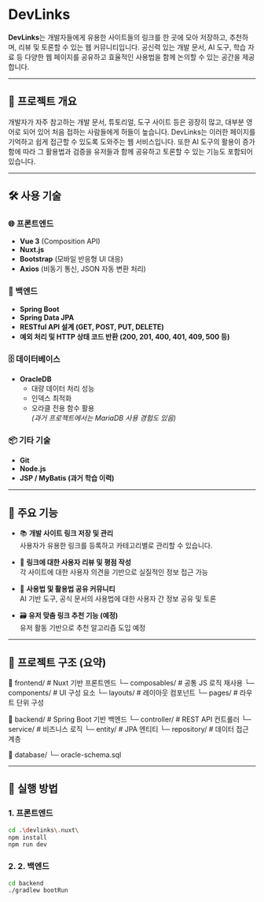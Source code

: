 # DevLinks

**DevLinks**는 개발자들에게 유용한 사이트들의 링크를 한 곳에 모아 저장하고, 추천하며, 리뷰 및 토론할 수 있는 웹 커뮤니티입니다. 
공신력 있는 개발 문서, AI 도구, 학습 자료 등 다양한 웹 페이지를 공유하고 효율적인 사용법을 함께 논의할 수 있는 공간을 제공합니다.

---

## 🧩 프로젝트 개요

개발자가 자주 참고하는 개발 문서, 튜토리얼, 도구 사이트 등은 굉장히 많고, 대부분 영어로 되어 있어 처음 접하는 사람들에게 허들이 높습니다. 
DevLinks는 이러한 페이지를 기억하고 쉽게 접근할 수 있도록 도와주는 웹 서비스입니다. 
또한 AI 도구의 활용이 증가함에 따라 그 활용법과 검증을 유저들과 함께 공유하고 토론할 수 있는 기능도 포함되어 있습니다.

---

## 🛠 사용 기술

### 🌐 프론트엔드
- **Vue 3** (Composition API)
- **Nuxt.js**
- **Bootstrap** (모바일 반응형 UI 대응)
- **Axios** (비동기 통신, JSON 자동 변환 처리)

### 🧪 백엔드
- **Spring Boot**
- **Spring Data JPA**
- **RESTful API 설계 (GET, POST, PUT, DELETE)**
- **예외 처리 및 HTTP 상태 코드 반환 (200, 201, 400, 401, 409, 500 등)**

### 🗄 데이터베이스
- **OracleDB**  
  - 대량 데이터 처리 성능
  - 인덱스 최적화
  - 오라클 전용 함수 활용  
  *(과거 프로젝트에서는 MariaDB 사용 경험도 있음)*

### 📦 기타 기술
- **Git**
- **Node.js**
- **JSP / MyBatis (과거 학습 이력)**

---

## 📌 주요 기능

- 📚 **개발 사이트 링크 저장 및 관리**  
  사용자가 유용한 링크를 등록하고 카테고리별로 관리할 수 있습니다.

- 📝 **링크에 대한 사용자 리뷰 및 평점 작성**  
  각 사이트에 대한 사용자 의견을 기반으로 실질적인 정보 접근 가능

- 💬 **사용법 및 활용법 공유 커뮤니티**  
  AI 기반 도구, 공식 문서의 사용법에 대한 사용자 간 정보 공유 및 토론

- 🗃️ **유저 맞춤 링크 추천 기능 (예정)**  
  유저 활동 기반으로 추천 알고리즘 도입 예정

---

## 📂 프로젝트 구조 (요약)

📁 frontend/ # Nuxt 기반 프론트엔드
└─ composables/ # 공통 JS 로직 재사용
└─ components/ # UI 구성 요소
└─ layouts/ # 레이아웃 컴포넌트
└─ pages/ # 라우트 단위 구성

📁 backend/ # Spring Boot 기반 백엔드
└─ controller/ # REST API 컨트롤러
└─ service/ # 비즈니스 로직
└─ entity/ # JPA 엔티티
└─ repository/ # 데이터 접근 계층

📁 database/
└─ oracle-schema.sql

---

## 🏁 실행 방법

### 1. 프론트엔드
```bash
cd .\devlinks\.nuxt\
npm install
npm run dev
```

### 2. 2. 백엔드
```bash
cd backend
./gradlew bootRun
```
